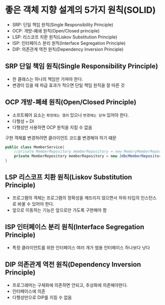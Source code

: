 # 좋은 객체 지향 설계의 5가지 원칙(SOLID)

* SRP: 단일 책임 원칙(Single Responsibility Principle)
* OCP: 개방-폐쇄 원칙(Open/Closed principle)
* LSP: 리스코프 치환 원칙(Liskov Substitution Principle)
* ISP: 인터페이스 분리 원칙(Interface Segregation Principle)
* DIP: 의존관계 역전 원칙(Dependency Inversion Principle)

## SRP 단일 책임 원칙(Single Responsibility Principle)
* 한 클래스는 하나의 책임만 가져야 한다.
* 변경이 있을 때 파급 효과가 적으면 단일 책임 원칙을 잘 따른 것

## OCP 개방-폐쇄 원칙(Open/Closed Principle)
* 소프트웨어 요소는 `확장에는 열려` 있으나 `변경에는 닫혀` 있어야 한다.
* 다형성 + DI
* 다형성만 사용하면 OCP 원칙을 지킬 수 없음

구현 객체를 변경하려면 클라이언트 코드를 변경해야 하기 떄문

``` java
public class MemberService{
    //private MemberRepository memberRepository = new MemoryMemberRepository();
    private MemberRepository memberRepository = new JdbcMemberRepository();
}
```

## LSP 리스코프 치환 원칙(Liskov Substitution Principle)
* 프로그램의 객체는 프로그램의 정확성을 깨뜨리지 않으면서 하위 타입의 인스턴스로 바꿀 수 있어야 한다.
* 앞으로 이동하는 기능은 앞으로만 가도록 구현해야 함

## ISP 인터페이스 분리 원칙(Interface Segregation Principle)
* 특정 클라이언트를 위한 인터페이스 여러 개가 범용 인터페이스 하나보다 낫다

## DIP 의존관계 역전 원칙(Dependency Inversion Principle)
* 프로그래머는 구체화에 의존하면 안되고, 추상화에 의존해야한다.
* 인터페이스에 의존
* 다형성만으로 DIP를 지킬 수 없음

